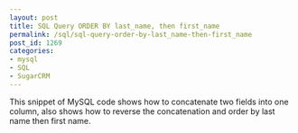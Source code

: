 ```yaml
---
layout: post
title: SQL Query ORDER BY last_name, then first_name
permalink: /sql/sql-query-order-by-last_name-then-first_name
post_id: 1269
categories:
- mysql
- SQL
- SugarCRM
---
```


This snippet of MySQL code shows how to concatenate two fields into one column, also shows how to reverse the concatenation and order by last name then first name.
